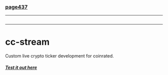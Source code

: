 ### [page437](https://takagotch.github.io/page437/)
---


```
```


---

[twitter]: http://twitter.com/raintek_
[repo]: https://github.com/rainner/cc-stream/
[demo]: https://rainner.github.io/cc-stream/

# cc-stream

Custom live crypto ticker development for coinrated.

##### [Test it out here][demo]
